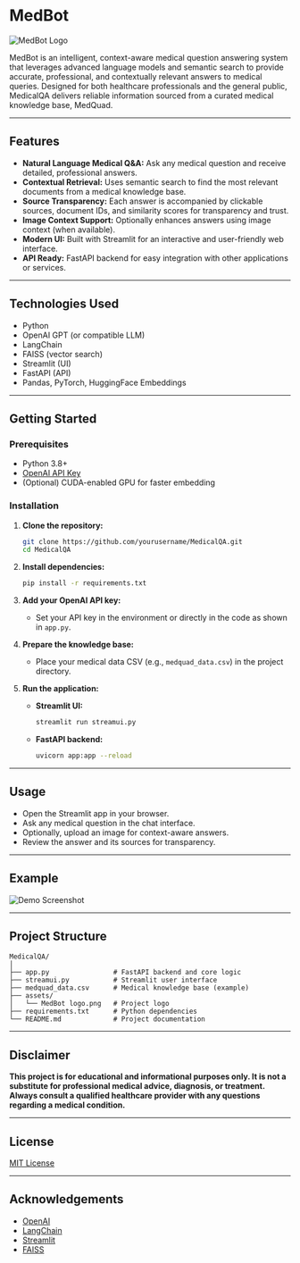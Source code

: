 # MedBot

![MedBot Logo](assets/MedBot%20logo.png)

MedBot is an intelligent, context-aware medical question answering system that leverages advanced language models and semantic search to provide accurate, professional, and contextually relevant answers to medical queries. Designed for both healthcare professionals and the general public, MedicalQA delivers reliable information sourced from a curated medical knowledge base, MedQuad.

---

## Features

- **Natural Language Medical Q&A:** Ask any medical question and receive detailed, professional answers.
- **Contextual Retrieval:** Uses semantic search to find the most relevant documents from a medical knowledge base.
- **Source Transparency:** Each answer is accompanied by clickable sources, document IDs, and similarity scores for transparency and trust.
- **Image Context Support:** Optionally enhances answers using image context (when available).
- **Modern UI:** Built with Streamlit for an interactive and user-friendly web interface.
- **API Ready:** FastAPI backend for easy integration with other applications or services.

---

## Technologies Used

- Python
- OpenAI GPT (or compatible LLM)
- LangChain
- FAISS (vector search)
- Streamlit (UI)
- FastAPI (API)
- Pandas, PyTorch, HuggingFace Embeddings

---

## Getting Started

### Prerequisites

- Python 3.8+
- [OpenAI API Key](https://platform.openai.com/)
- (Optional) CUDA-enabled GPU for faster embedding

### Installation

1. **Clone the repository:**
    ```bash
    git clone https://github.com/yourusername/MedicalQA.git
    cd MedicalQA
    ```

2. **Install dependencies:**
    ```bash
    pip install -r requirements.txt
    ```

3. **Add your OpenAI API key:**
    - Set your API key in the environment or directly in the code as shown in `app.py`.

4. **Prepare the knowledge base:**
    - Place your medical data CSV (e.g., `medquad_data.csv`) in the project directory.

5. **Run the application:**
    - **Streamlit UI:**
      ```bash
      streamlit run streamui.py
      ```
    - **FastAPI backend:**
      ```bash
      uvicorn app:app --reload
      ```

---

## Usage

- Open the Streamlit app in your browser.
- Ask any medical question in the chat interface.
- Optionally, upload an image for context-aware answers.
- Review the answer and its sources for transparency.

---

## Example

![Demo Screenshot](assets/demo_screenshot.png)

---

## Project Structure

```
MedicalQA/
│
├── app.py                # FastAPI backend and core logic
├── streamui.py           # Streamlit user interface
├── medquad_data.csv      # Medical knowledge base (example)
├── assets/
│   └── MedBot logo.png   # Project logo
├── requirements.txt      # Python dependencies
└── README.md             # Project documentation
```

---

## Disclaimer

**This project is for educational and informational purposes only. It is not a substitute for professional medical advice, diagnosis, or treatment. Always consult a qualified healthcare provider with any questions regarding a medical condition.**

---

## License

[MIT License](LICENSE)

---

## Acknowledgements

- [OpenAI](https://openai.com/)
- [LangChain](https://github.com/langchain-ai/langchain)
- [Streamlit](https://streamlit.io/)
- [FAISS](https://github.com/facebookresearch/faiss)
